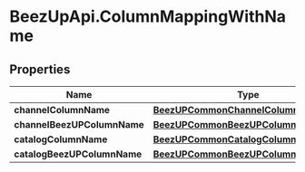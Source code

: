 # BeezUpApi.ColumnMappingWithName

## Properties
Name | Type | Description | Notes
------------ | ------------- | ------------- | -------------
**channelColumnName** | [**BeezUPCommonChannelColumnName**](BeezUPCommonChannelColumnName.md) |  | [optional] 
**channelBeezUPColumnName** | [**BeezUPCommonBeezUPColumnName**](BeezUPCommonBeezUPColumnName.md) |  | [optional] 
**catalogColumnName** | [**BeezUPCommonCatalogColumnUserName**](BeezUPCommonCatalogColumnUserName.md) |  | [optional] 
**catalogBeezUPColumnName** | [**BeezUPCommonBeezUPColumnName**](BeezUPCommonBeezUPColumnName.md) |  | [optional] 


